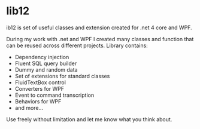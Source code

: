lib12
=====

ib12 is set of useful classes and extension created for .net 4 core and WPF.

During my work with .net and WPF I created many classes and function that can be reused across different projects. Library contains:
- Dependency injection
- Fluent SQL query builder
- Dummy and random data
- Set of extensions for standard classes
- FluidTextBox control
- Converters for WPF
- Event to command transcription
- Behaviors for WPF
- and more...

Use freely without limitation and let me know what you think about.

